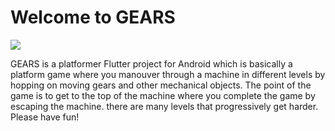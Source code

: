 # Welcome to GEARS

[![](https://img.shields.io/github/hacktoberfest/2022/Temperate-Designs/platformer-1)](https://github.com/Temperate-Designs/platformer-1/issues)

GEARS is a platformer Flutter project for Android which is basically a platform game where you manouver through a machine in different levels by hopping on moving gears and other mechanical objects. The point of the game is to get to the top of the machine where you complete the game by escaping the machine. there are many levels that progressively get harder. Please have fun!
